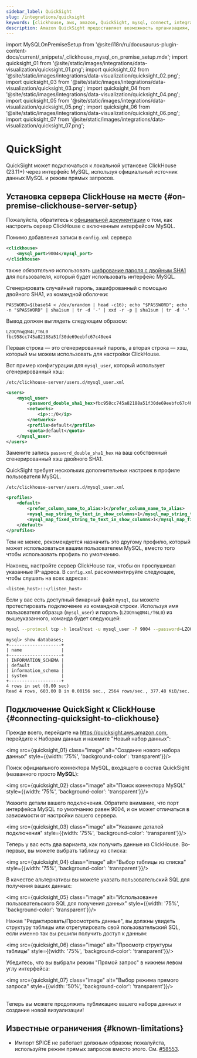 ```yaml
---
sidebar_label: QuickSight
slug: /integrations/quicksight
keywords: [clickhouse, aws, amazon, QuickSight, mysql, connect, integrate, ui]
description: Amazon QuickSight предоставляет возможность организациям, ориентированным на данные, использовать единый бизнес-анализ (BI).
---
```


import MySQLOnPremiseSetup from '@site/i18n/ru/docusaurus-plugin-content-docs/current/_snippets/_clickhouse_mysql_on_premise_setup.mdx';
import quicksight_01 from '@site/static/images/integrations/data-visualization/quicksight_01.png';
import quicksight_02 from '@site/static/images/integrations/data-visualization/quicksight_02.png';
import quicksight_03 from '@site/static/images/integrations/data-visualization/quicksight_03.png';
import quicksight_04 from '@site/static/images/integrations/data-visualization/quicksight_04.png';
import quicksight_05 from '@site/static/images/integrations/data-visualization/quicksight_05.png';
import quicksight_06 from '@site/static/images/integrations/data-visualization/quicksight_06.png';
import quicksight_07 from '@site/static/images/integrations/data-visualization/quicksight_07.png';


# QuickSight

QuickSight может подключаться к локальной установке ClickHouse (23.11+) через интерфейс MySQL, используя официальный источник данных MySQL и режим прямых запросов.

## Установка сервера ClickHouse на месте {#on-premise-clickhouse-server-setup}

Пожалуйста, обратитесь к [официальной документации](/interfaces/mysql) о том, как настроить сервер ClickHouse с включенным интерфейсом MySQL.

Помимо добавления записи в `config.xml` сервера

```xml
<clickhouse>
    <mysql_port>9004</mysql_port>
</clickhouse>
```

также _обязательно_ использовать [шифрование пароля с двойным SHA1](/operations/settings/settings-users#user-namepassword) для пользователя, который будет использовать интерфейс MySQL.

Сгенерировать случайный пароль, зашифрованный с помощью двойного SHA1, из командной оболочки:

```shell
PASSWORD=$(base64 < /dev/urandom | head -c16); echo "$PASSWORD"; echo -n "$PASSWORD" | sha1sum | tr -d '-' | xxd -r -p | sha1sum | tr -d '-'
```

Вывод должен выглядеть следующим образом:

```text
LZOQYnqQN4L/T6L0
fbc958cc745a82188a51f30de69eebfc67c40ee4
```

Первая строка — это сгенерированный пароль, а вторая строка — хэш, который мы можем использовать для настройки ClickHouse.

Вот пример конфигурации для `mysql_user`, который использует сгенерированный хэш:

`/etc/clickhouse-server/users.d/mysql_user.xml`

```xml
<users>
    <mysql_user>
        <password_double_sha1_hex>fbc958cc745a82188a51f30de69eebfc67c40ee4</password_double_sha1_hex>
        <networks>
            <ip>::/0</ip>
        </networks>
        <profile>default</profile>
        <quota>default</quota>
    </mysql_user>
</users>
```

Замените запись `password_double_sha1_hex` на ваш собственный сгенерированный хэш двойного SHA1.

QuickSight требует нескольких дополнительных настроек в профиле пользователя MySQL.

`/etc/clickhouse-server/users.d/mysql_user.xml`

```xml
<profiles>
    <default>
        <prefer_column_name_to_alias>1</prefer_column_name_to_alias>
        <mysql_map_string_to_text_in_show_columns>1</mysql_map_string_to_text_in_show_columns>
        <mysql_map_fixed_string_to_text_in_show_columns>1</mysql_map_fixed_string_to_text_in_show_columns>
    </default>
</profiles>
```

Тем не менее, рекомендуется назначить это другому профилю, который может использоваться вашим пользователем MySQL, вместо того чтобы использовать профиль по умолчанию.

Наконец, настройте сервер ClickHouse так, чтобы он прослушивал указанные IP-адреса. 
В `config.xml` раскомментируйте следующее, чтобы слушать на всех адресах:

```bash
<listen_host>::</listen_host> 
```

Если у вас есть доступный бинарный файл `mysql`, вы можете протестировать подключение из командной строки.
Используя имя пользователя образца (`mysql_user`) и пароль (`LZOQYnqQN4L/T6L0`) из вышеуказанного, команда будет следующей:

```bash
mysql --protocol tcp -h localhost -u mysql_user -P 9004 --password=LZOQYnqQN4L/T6L0
```

```response
mysql> show databases;
+--------------------+
| name               |
+--------------------+
| INFORMATION_SCHEMA |
| default            |
| information_schema |
| system             |
+--------------------+
4 rows in set (0.00 sec)
Read 4 rows, 603.00 B in 0.00156 sec., 2564 rows/sec., 377.48 KiB/sec.
```

## Подключение QuickSight к ClickHouse {#connecting-quicksight-to-clickhouse}

Прежде всего, перейдите на https://quicksight.aws.amazon.com, перейдите к Наборам данных и нажмите "Новый набор данных":

<img src={quicksight_01} class="image" alt="Создание нового набора данных" style={{width: '75%', 'background-color': 'transparent'}}/>
<br/>

Поиск официального коннектора MySQL, входящего в состав QuickSight (названного просто **MySQL**):

<img src={quicksight_02} class="image" alt="Поиск коннектора MySQL" style={{width: '75%', 'background-color': 'transparent'}}/>
<br/>

Укажите детали вашего подключения. Обратите внимание, что порт интерфейса MySQL по умолчанию равен 9004,
и он может отличаться в зависимости от настройки вашего сервера.

<img src={quicksight_03} class="image" alt="Указание деталей подключения" style={{width: '75%', 'background-color': 'transparent'}}/>
<br/>

Теперь у вас есть два варианта, как получить данные из ClickHouse. Во-первых, вы можете выбрать таблицу из списка:

<img src={quicksight_04} class="image" alt="Выбор таблицы из списка" style={{width: '75%', 'background-color': 'transparent'}}/>
<br/>

В качестве альтернативы вы можете указать пользовательский SQL для получения ваших данных:

<img src={quicksight_05} class="image" alt="Использование пользовательского SQL для получения данных" style={{width: '75%', 'background-color': 'transparent'}}/>
<br/>

Нажав "Редактировать/Просмотреть данные", вы должны увидеть структуру таблицы или отрегулировать свой пользовательский SQL, если именно так вы решили получить доступ к данным:

<img src={quicksight_06} class="image" alt="Просмотр структуры таблицы" style={{width: '75%', 'background-color': 'transparent'}}/>
<br/>

Убедитесь, что вы выбрали режим "Прямой запрос" в нижнем левом углу интерфейса:

<img src={quicksight_07} class="image" alt="Выбор режима прямого запроса" style={{width: '50%', 'background-color': 'transparent'}}/>  
<br/>                                                                                                      

Теперь вы можете продолжить публикацию вашего набора данных и создание новой визуализации! 

## Известные ограничения {#known-limitations}

- Импорт SPICE не работает должным образом; пожалуйста, используйте режим прямых запросов вместо этого. См. [#58553](https://github.com/ClickHouse/ClickHouse/issues/58553).
